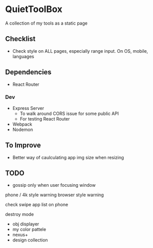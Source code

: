 # QuietToolBox
A collection of my tools as a static page

## Checklist
- Check style on ALL pages, especially range input. On OS, mobile, languages

## Dependencies
- React Router
### Dev
- Express Server
  - To walk around CORS issue for some public API
  - For testing React Router
- Webpack
- Nodemon

## To Improve
- Better way of caulculating app img size when resizing

## TODO
- gossip only when user focusing window



phone / 4k style warning
browser style warning

check swipe app list on phone

destroy mode
- obj displayer
- my color pattele
- nexus+
- design collection